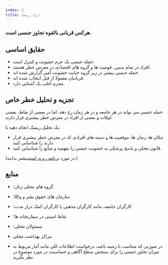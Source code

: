 ```yaml
---
index: 2
title: درک ریسک
---
```

### هرکس قربانی بالقوه تجاوز جنسی است.

## حقایق اساسی

*   حمله جنسی یک جرم خشونت و کنترل است.
*   افراد در تمام سنین، قومیت ها و گروه های اقتصادی در معرض خطر هستند.
* حمله جنسی بیشتر در زیر گروه جنایت خشونت آمیز گزارش شده اند.
*   قربانیان معمولا از قبل انتخاب شده اند.
*  مجرم اغلب یک آشنایی دارد.

## تجزیه و تحلیل خطر خاص

حمله جنسی می تواند در هر جامعه و در هر زمان رخ دهد، اما در بعضی از نقاط، بعضی اوقات و بعضی از افراد در معرض خطر بیشتری قرار دارند.

یک تحلیل ریسک انجام دهید تا:

*   مکان ها، زمان ها، موقعیت ها و دسته های افرادی که در معرض خطر بیشتری قرار دارند را شناسایی کنید.
*   قانون محلی و پاسخ پزشکی به خشونت جنسی را بفهمید و منابع را شناسایی کنید.

(در مورد [برنامه ریزی امنیت](umbrella://assess-your-risk/security-planning)بیشتر بدانید.)

## منابع

*   گروه های محلی زنان؛
*   سازمان های حقوق بشر و وکلا؛
*   کارگران جامعه، مانند کارگران مذهبی یا کارگران کمک دراز مدت؛
*   نقاط امنیتی در سفارتخانه ها؛
*   مسئولان محلی؛
*   مراکز بهداشت محلی

* در صورتی که متناسب با زمینه باشد، درخواست اطلاعات کلی مانند آمار مربوط به میزان تجاوز جنسی را برای سنجش سطح آگاهی و حساسیت در مورد موضوع در نظر بگیرید.
